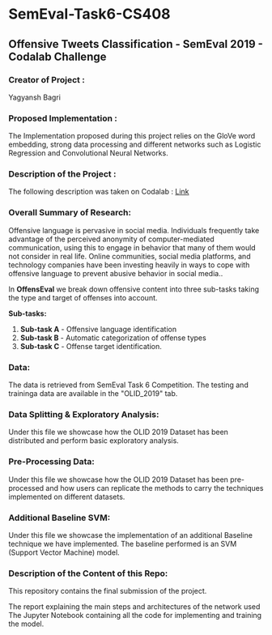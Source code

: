 # SemEval-Task6-CS408

## Offensive Tweets Classification - SemEval 2019 - Codalab Challenge

### Creator of Project :
Yagyansh Bagri


### Proposed Implementation : 
The Implementation proposed during this project relies on the GloVe word embedding, strong data processing and different networks such as Logistic Regression and Convolutional Neural Networks.

### Description of the Project :
The following description was taken on Codalab : [Link](https://competitions.codalab.org/competitions/20011#learn_the_details)

### Overall Summary of Research: 
Offensive language is pervasive in social media. Individuals frequently take advantage of the perceived anonymity of computer-mediated communication, using this to engage in behavior that many of them would not consider in real life. Online communities, social media platforms, and technology companies have been investing heavily in ways to cope with offensive language to prevent abusive behavior in social media..

In **OffensEval** we break down offensive content into three sub-tasks taking the type and target of offenses into account.

**Sub-tasks:**
1. **Sub-task A** - Offensive language identification
2. **Sub-task B** - Automatic categorization of offense types
3. **Sub-task C** - Offense target identification.

### Data: 
The data is retrieved from SemEval Task 6 Competition. The testing and traininga data are available in the "OLID_2019" tab. 

### Data Splitting & Exploratory Analysis:
Under this file we showcase how the OLID 2019 Dataset has been distributed and perform basic exploratory analysis.

### Pre-Processing Data:
Under this file we showcase how the OLID 2019 Dataset has been pre-processed and how users can replicate the methods to carry the techniques implemented on different datasets.

### Additional Baseline SVM:
Under this file we showcase the implementation of an additional Baseline technique we have implemented. The baseline performed is an SVM (Support Vector Machine) model.

### Description of the Content of this Repo: 
This repository contains the final submission of the project.

The report explaining the main steps and architectures of the network used
The Jupyter Notebook containing all the code for implementing and training the model.
